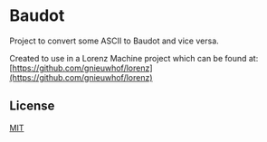 # Baudot

Project to convert some ASCII to Baudot and vice versa.

Created to use in a Lorenz Machine project which can be found at:  
[https://github.com/gnieuwhof/lorenz](https://github.com/gnieuwhof/lorenz)

## License

[MIT](LICENSE)

